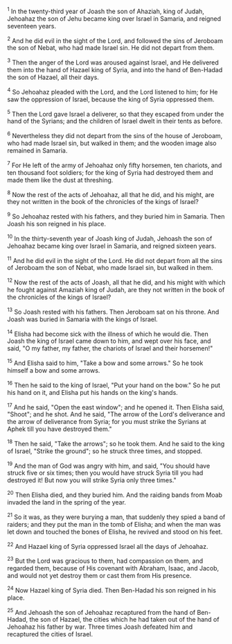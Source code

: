 <sup>1</sup> 
In the twenty-third year of Joash the son of Ahaziah, king of Judah, Jehoahaz the son of Jehu became king over Israel in Samaria, and reigned seventeen years. 

<sup>2</sup> 
And he did evil in the sight of the Lord, and followed the sins of Jeroboam the son of Nebat, who had made Israel sin. He did not depart from them. 

<sup>3</sup> 
Then the anger of the Lord was aroused against Israel, and He delivered them into the hand of Hazael king of Syria, and into the hand of Ben-Hadad the son of Hazael, all their days. 

<sup>4</sup> 
So Jehoahaz pleaded with the Lord, and the Lord listened to him; for He saw the oppression of Israel, because the king of Syria oppressed them. 

<sup>5</sup> 
Then the Lord gave Israel a deliverer, so that they escaped from under the hand of the Syrians; and the children of Israel dwelt in their tents as before. 

<sup>6</sup> 
Nevertheless they did not depart from the sins of the house of Jeroboam, who had made Israel sin, but walked in them; and the wooden image also remained in Samaria. 

<sup>7</sup> 
For He left of the army of Jehoahaz only fifty horsemen, ten chariots, and ten thousand foot soldiers; for the king of Syria had destroyed them and made them like the dust at threshing. 

<sup>8</sup> 
Now the rest of the acts of Jehoahaz, all that he did, and his might, are they not written in the book of the chronicles of the kings of Israel? 

<sup>9</sup> 
So Jehoahaz rested with his fathers, and they buried him in Samaria. Then Joash his son reigned in his place.

<sup>10</sup> 
In the thirty-seventh year of Joash king of Judah, Jehoash the son of Jehoahaz became king over Israel in Samaria, and reigned sixteen years. 

<sup>11</sup> 
And he did evil in the sight of the Lord. He did not depart from all the sins of Jeroboam the son of Nebat, who made Israel sin, but walked in them. 

<sup>12</sup> 
Now the rest of the acts of Joash, all that he did, and his might with which he fought against Amaziah king of Judah, are they not written in the book of the chronicles of the kings of Israel? 

<sup>13</sup> 
So Joash rested with his fathers. Then Jeroboam sat on his throne. And Joash was buried in Samaria with the kings of Israel.

<sup>14</sup> 
Elisha had become sick with the illness of which he would die. Then Joash the king of Israel came down to him, and wept over his face, and said, "O my father, my father, the chariots of Israel and their horsemen!" 

<sup>15</sup> 
And Elisha said to him, "Take a bow and some arrows." So he took himself a bow and some arrows. 

<sup>16</sup> 
Then he said to the king of Israel, "Put your hand on the bow." So he put his hand on it, and Elisha put his hands on the king's hands. 

<sup>17</sup> 
And he said, "Open the east window"; and he opened it. Then Elisha said, "Shoot"; and he shot. And he said, "The arrow of the Lord's deliverance and the arrow of deliverance from Syria; for you must strike the Syrians at Aphek till you have destroyed them." 

<sup>18</sup> 
Then he said, "Take the arrows"; so he took them. And he said to the king of Israel, "Strike the ground"; so he struck three times, and stopped. 

<sup>19</sup> 
And the man of God was angry with him, and said, "You should have struck five or six times; then you would have struck Syria till you had destroyed it! But now you will strike Syria only three times." 

<sup>20</sup> 
Then Elisha died, and they buried him. And the raiding bands from Moab invaded the land in the spring of the year. 

<sup>21</sup> 
So it was, as they were burying a man, that suddenly they spied a band of raiders; and they put the man in the tomb of Elisha; and when the man was let down and touched the bones of Elisha, he revived and stood on his feet.

<sup>22</sup> 
And Hazael king of Syria oppressed Israel all the days of Jehoahaz. 

<sup>23</sup> 
But the Lord was gracious to them, had compassion on them, and regarded them, because of His covenant with Abraham, Isaac, and Jacob, and would not yet destroy them or cast them from His presence. 

<sup>24</sup> 
Now Hazael king of Syria died. Then Ben-Hadad his son reigned in his place. 

<sup>25</sup> 
And Jehoash the son of Jehoahaz recaptured from the hand of Ben-Hadad, the son of Hazael, the cities which he had taken out of the hand of Jehoahaz his father by war. Three times Joash defeated him and recaptured the cities of Israel.